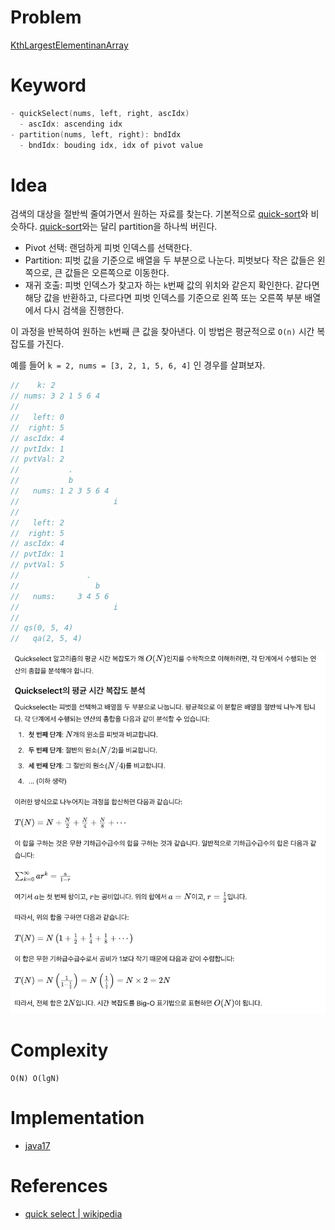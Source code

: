 # Problem

[KthLargestElementinanArray](/leetcode/KthLargestElementinanArray/README.md)

# Keyword

```c
- quickSelect(nums, left, right, ascIdx)
  - ascIdx: ascending idx
- partition(nums, left, right): bndIdx
  - bndIdx: bouding idx, idx of pivot value
```

# Idea

검색의 대상을 절반씩 줄여가면서 원하는 자료를 찾는다. 기본적으로 [quick-sort](/fundamentals/sort/quicksort/README.md)와 비슷하다. [quick-sort](/fundamentals/sort/quicksort/README.md)와는 달리 partition을 하나씩 버린다.

- Pivot 선택: 랜덤하게 피벗 인덱스를 선택한다.
- Partition: 피벗 값을 기준으로 배열을 두 부분으로 나눈다. 피벗보다 작은 값들은 왼쪽으로, 큰 값들은 오른쪽으로 이동한다.
- 재귀 호출: 피벗 인덱스가 찾고자 하는 `k`번째 값의 위치와 같은지 확인한다. 같다면 해당 값을 반환하고, 다르다면 피벗 인덱스를 기준으로 왼쪽 또는 오른쪽 부분 배열에서 다시 검색을 진행한다.

이 과정을 반복하여 원하는 `k`번째 큰 값을 찾아낸다. 이 방법은 평균적으로 `O(n)` 시간 복잡도를 가진다.

예를 들어 `k = 2, nums = [3, 2, 1, 5, 6, 4]` 인 경우를 살펴보자.

```c
//    k: 2
// nums: 3 2 1 5 6 4
//
//   left: 0
//  right: 5
// ascIdx: 4
// pvtIdx: 1
// pvtVal: 2
//           .
//           b
//   nums: 1 2 3 5 6 4
//                     i
//
//   left: 2
//  right: 5
// ascIdx: 4
// pvtIdx: 1
// pvtVal: 5
//               .
//                 b
//   nums:     3 4 5 6
//                     i
//
// qs(0, 5, 4)
//   qa(2, 5, 4)
```

![](img/2024-08-12-14-45-28.png)

# Complexity

```
O(N) O(lgN)
```

# Implementation

- [java17](MainApp.java)

# References

* [quick select | wikipedia](https://en.wikipedia.org/wiki/Quickselect)
